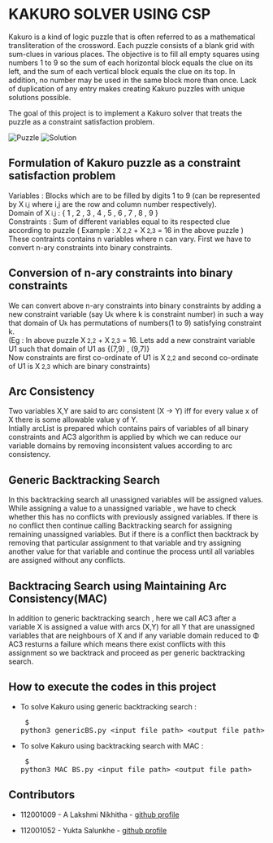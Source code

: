 # KAKURO SOLVER USING CSP

Kakuro is a kind of logic puzzle that is often referred to as a mathematical transliteration of the crossword. Each puzzle consists of a blank grid with sum-clues in various places. The objective is to fill all empty squares using numbers 1 to 9 so the sum of each horizontal block equals the clue on its left, and the sum of each vertical block equals the clue on its top. In addition, no number may be used in the same block more than once. Lack of duplication of any entry makes creating Kakuro puzzles with unique solutions possible.

The goal of this project is to implement a Kakuro solver that treats the puzzle as a constraint satisfaction problem.

![Puzzle](https://upload.wikimedia.org/wikipedia/commons/thumb/c/c8/Kakuro_black_box.svg/1024px-Kakuro_black_box.svg.png)    ![Solution](https://upload.wikimedia.org/wikipedia/commons/thumb/7/72/Kakuro_black_box_solution.svg/1024px-Kakuro_black_box_solution.svg.png)


## Formulation of Kakuro puzzle as a constraint satisfaction problem

Variables : Blocks which are to be filled by digits 1 to 9 (can be represented by X<small> i,j</small> where i,j are the row and column number respectively). <br />
Domain of X<small> i,j</small> : { 1 , 2 , 3 , 4 , 5 , 6 , 7 , 8 , 9 } <br />
Constraints : Sum of different variables equal to its respected clue according to puzzle ( Example : X<small> 2,2</small> + X<small> 2,3</small> = 16 in the above puzzle ) <br />
These contraints contains n variables where n can vary. First we have to convert n-ary constraints into binary constraints.

## Conversion of n-ary constraints into binary constraints

We can convert above n-ary constraints into binary constraints by adding a new constraint variable (say U<small>k</small> where k is constraint number) in such a way that domain of U<small>k</small> has permutations of numbers(1 to 9) satisfying constraint k. 
<br />(Eg : In above puzzle X<small> 2,2</small> + X<small> 2,3</small> = 16. Lets add a new constraint variable U1 such that domain of U1 as {(7,9) , (9,7)}
<br />Now constraints are first co-ordinate of U1 is X<small> 2,2</small> and second co-ordinate of U1 is X<small> 2,3</small> which are binary constraints)
<br />

## Arc Consistency 

Two variables X,Y are said to arc consistent (X -> Y) iff for every value x of X there is some allowable value y of Y.
<br />Intially arcList is prepared which contains pairs of variables of all binary constraints and AC3 algorithm is applied by which we can reduce our variable domains by removing inconsistent values according to arc consistency.

## Generic Backtracking Search

In this backtracking search all unassigned variables will be assigned values. While assigning a value to a unassigned variable , we have to check whether this has no conflicts with previously assigned variables. If there is no conflict then continue calling Backtracking search for assigning remaining unassigned variables. But if there is a conflict then backtrack by removing that particular assignment to that variable and try assigning another value for that variable and continue the process until all variables are assigned without any conflicts.

## Backtracing Search using Maintaining Arc Consistency(MAC) 

In addition to generic backtracking search , here we call AC3 after a variable X is assigned a value with arcs (X,Y) for all Y that are unassigned variables that are neighbours of X and if any variable domain reduced to &Phi; AC3 resturns a failure which means there exist conflicts with this assignment so we backtrack and proceed as per generic backtracking search.

## How to execute the codes in this project

* To solve Kakuro using generic backtracking search  :<pre>  $ python3 genericBS.py \<input file path> \<output file path> </pre>

* To solve Kakuro using backtracking search with MAC : <pre>  $ python3 MAC_BS.py \<input file path> \<output file path> </pre>

## Contributors

* 112001009 - A Lakshmi Nikhitha - [github profile](https://github.com/nikhi9603)

* 112001052 - Yukta Salunkhe - [github profile](https://github.com/YuktaS14)
